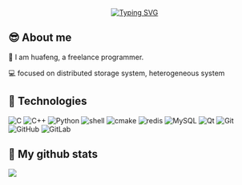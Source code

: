   <!-- 动态打字效果 -->
  <div align="center">
    <a href="https://blog.sunguoqi.com/">
      <img src="https://readme-typing-svg.demolab.com?font=Fira+Code&pause=1000&width=435&lines=console.log(%22Hello%2C%20World%22);Segmentation fault!&center=true&size=27" alt="Typing SVG" />
    </a>
  </div>

## 😎 About me
:vulcan_salute: I am huafeng, a freelance programmer.

:computer: focused on distributed storage system, heterogeneous system


## 🚀 Technologies
![C](https://img.shields.io/badge/-C-00599C?style=flat-square&logo=c&color=black&logoColor=blue)
![C++](https://img.shields.io/badge/-C%2B%2B-00599C?style=flat-square&logo=c%2B%2B&color=black&logoColor=blue)
![Python](https://img.shields.io/badge/-Python-00599C?style=flat-square&logo=python&color=black)
![shell](https://img.shields.io/badge/-shell-00599C?style=flat-square&logo=shell&color=black)
![cmake](https://img.shields.io/badge/-cmake-00599C?style=flat-square&logo=cmake&color=black&logoColor=blue)
![redis](https://img.shields.io/badge/-redis-00599C?style=flat-square&logo=redis&color=black)
![MySQL](https://img.shields.io/badge/-MySQL-black?style=flat-square&logo=mysql&color=black&logoColor=blue)
![Qt](https://img.shields.io/badge/-Qt-00599C?style=flat-square&logo=Qt&color=black)
![Git](https://img.shields.io/badge/-Git-black?style=flat-square&logo=git&color=black)
![GitHub](https://img.shields.io/badge/-GitHub-181717?style=flat-square&logo=github&color=black)
![GitLab](https://img.shields.io/badge/-GitLab-FCA121?style=flat-square&logo=gitlab&color=black)
<br/>

## 🐲 My github stats
<p align='left'>
  <img align="center" src="https://github-readme-stats.vercel.app/api?username=gitover22&bg_color=071A2C&icon_color=4194FD&show_icons=true&count_private=true&theme=tokyonight&line_height=27&text_color=FFFFFF"/>
<br/>

</p>
